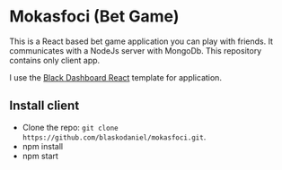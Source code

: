 # Mokasfoci (Bet Game)


This is a React based bet game application you can play with friends. It communicates with a NodeJs server with MongoDb. This repository contains only client app. 

I use the [Black Dashboard React](https://demos.creative-tim.com/black-dashboard-react/#/admin/dashboard) template for application.

## Install client

- Clone the repo: `git clone https://github.com/blaskodaniel/mokasfoci.git`.
- npm install
- npm start
